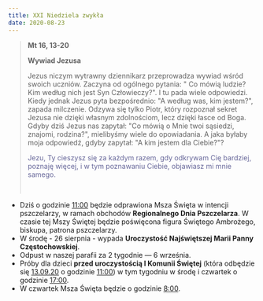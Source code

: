```yaml
---
title: XXI Niedziela zwykła
date: 2020-08-23
---
```


> **Mt 16, 13-20**
>
> **Wywiad Jezusa**
>
> Jezus niczym wytrawny dziennikarz przeprowadza wywiad wśród swoich uczniów. Zaczyna od ogólnego pytania: " Co mówią ludzie? Kim według nich jest Syn Człowieczy?". I tu pada wiele odpowiedzi. Kiedy jednak Jezus pyta bezpośrednio: "A według was, kim jestem?", zapada milczenie. Odzywa się tylko Piotr, który rozpoznał sekret Jezusa nie dzięki własnym zdolnościom, lecz dzięki łasce od Boga. Gdyby dziś Jezus nas zapytał: "Co mówią o Mnie twoi sąsiedzi, znajomi, rodzina?", mielibyśmy wiele do opowiadania. A jaka byłaby moja odpowiedź, gdyby zapytał: "A kim jestem dla Ciebie?"?
>
> <span style="color: #666699;">Jezu, Ty cieszysz się za każdym razem, gdy odkrywam Cię bardziej, poznaję więcej, i w tym poznawaniu Ciebie, objawiasz mi mnie samego. </span>
>
> &nbsp;

- Dziś o godzinie <u>11:00</u> będzie odprawiona Msza Święta w intencji pszczelarzy, w ramach obchodów **Regionalnego Dnia Pszczelarza**. W czasie tej Mszy Świętej będzie poświęcona figura Świętego Ambrożego,  biskupa, patrona pszczelarzy.
- W środę - 26 sierpnia - wypada **Uroczystość Najświętszej Marii Panny Częstochowskiej**.
- Odpust w naszej parafii za 2 tygodnie — 6 września.
- Próby dla dzieci **przed uroczystością I Komunii Świętej** (która odbędzie się <u>13.09.20</u> o godzinie <u>11:00</u>) w tym tygodniu w środę i czwartek o godzinie <u>17:00</u>.
- W czwartek Msza Święta będzie o godzinie <u>8:00</u>.
